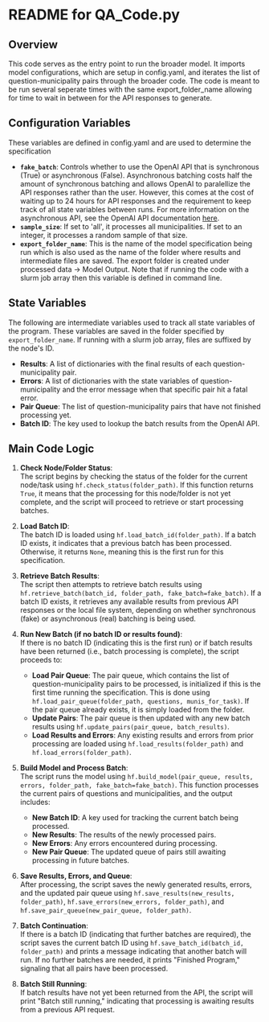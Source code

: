 # README for QA_Code.py

## Overview
This code serves as the entry point to run the broader model. It imports model configurations, which are setup in config.yaml, and iterates the list of question-municipality pairs through the broader code. The code is meant to be run several seperate times with the same export_folder_name allowing for time to wait in between for the API responses to generate. 


## Configuration Variables
These variables are defined in config.yaml and are used to determine the specification 
- **`fake_batch`**: Controls whether to use the OpenAI API that is synchronous (True) or asynchronous (False). Asynchronous batching costs half the amount of synchronous batching and allows OpenAI to paralellize the API responses rather than the user. However, this comes at the cost of waiting up to 24 hours for API responses and the requirement to keep track of all state variables between runs. For more information on the asynchronous API, see the OpenAI API documentation [here](https://platform.openai.com/docs/guides/batch).
- **`sample_size`**: If set to 'all', it processes all municipalities. If set to an integer, it processes a random sample of that size.
- **`export_folder_name`**: This is the name of the model specification being run which is also used as the name of the folder where results and intermediate files are saved. The export folder is created under processed data -> Model Output. Note that if running the code with a slurm job array then this variable is defined in command line.

## State Variables
The following are intermediate variables used to track all state variables of the program. These variables are saved in the folder specified by `export_folder_name`. If running with a slurm job array, files are suffixed by the node's ID.
- **Results**: A list of dictionaries with the final results of each question-municipality pair.
- **Errors**: A list of dictionaries with the state variables of question-municipality and the error message when that specific pair hit a fatal error.
- **Pair Queue**: The list of question-municipality pairs that have not finished processing yet.
- **Batch ID**: The key used to lookup the batch results from the OpenAI API.

## Main Code Logic

1. **Check Node/Folder Status**:  
   The script begins by checking the status of the folder for the current node/task using `hf.check_status(folder_path)`. If this function returns `True`, it means that the processing for this node/folder is not yet complete, and the script will proceed to retrieve or start processing batches.

2. **Load Batch ID**:  
   The batch ID is loaded using `hf.load_batch_id(folder_path)`. If a batch ID exists, it indicates that a previous batch has been processed. Otherwise, it returns `None`, meaning this is the first run for this specification.

3. **Retrieve Batch Results**:  
   The script then attempts to retrieve batch results using `hf.retrieve_batch(batch_id, folder_path, fake_batch=fake_batch)`. If a batch ID exists, it retrieves any available results from previous API responses or the local file system, depending on whether synchronous (fake) or asynchronous (real) batching is being used.

4. **Run New Batch (if no batch ID or results found)**:  
   If there is no batch ID (indicating this is the first run) or if batch results have been returned (i.e., batch processing is complete), the script proceeds to:
   - **Load Pair Queue**: The pair queue, which contains the list of question-municipality pairs to be processed, is initialized if this is the first time running the specification. This is done using `hf.load_pair_queue(folder_path, questions, munis_for_task)`. If the pair queue already exists, it is simply loaded from the folder.
   - **Update Pairs**: The pair queue is then updated with any new batch results using `hf.update_pairs(pair_queue, batch_results)`.
   - **Load Results and Errors**: Any existing results and errors from prior processing are loaded using `hf.load_results(folder_path)` and `hf.load_errors(folder_path)`.

5. **Build Model and Process Batch**:  
   The script runs the model using `hf.build_model(pair_queue, results, errors, folder_path, fake_batch=fake_batch)`. This function processes the current pairs of questions and municipalities, and the output includes:
   - **New Batch ID**: A key used for tracking the current batch being processed.
   - **New Results**: The results of the newly processed pairs.
   - **New Errors**: Any errors encountered during processing.
   - **New Pair Queue**: The updated queue of pairs still awaiting processing in future batches.

6. **Save Results, Errors, and Queue**:  
   After processing, the script saves the newly generated results, errors, and the updated pair queue using `hf.save_results(new_results, folder_path)`, `hf.save_errors(new_errors, folder_path)`, and `hf.save_pair_queue(new_pair_queue, folder_path)`.

7. **Batch Continuation**:  
   If there is a batch ID (indicating that further batches are required), the script saves the current batch ID using `hf.save_batch_id(batch_id, folder_path)` and prints a message indicating that another batch will run. If no further batches are needed, it prints "Finished Program," signaling that all pairs have been processed.

8. **Batch Still Running**:  
   If batch results have not yet been returned from the API, the script will print "Batch still running," indicating that processing is awaiting results from a previous API request.


